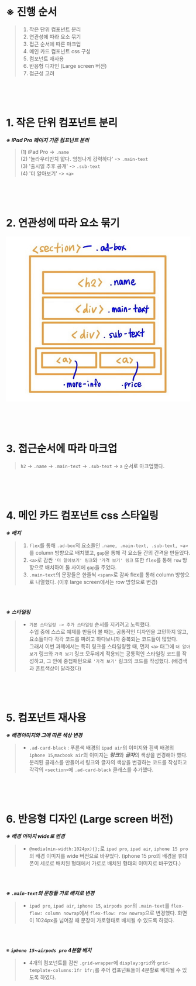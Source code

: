 # ※ 진행 순서
>1. 작은 단위 컴포넌트 분리
>2. 연관성에 따라 요소 묶기
>3. 접근 순서에 따른 마크업 
>4. 메인 카드 컴포넌트 css 구성
>5. 컴포넌트 재사용
>6. 반응형 디자인 (Large screen 버전)
>7. 접근성 고려
<br>

<br>
<br>

# 1. 작은 단위 컴포넌트 분리
***※ iPad Pro 페이지 기준 컴포넌트 분리<br>***

>(1) iPad Pro -> ```.name```     
(2) '놀라우리만치 얇다. 엄청나게 강력하다' -> ```.main-text```  
(3) '출시일 추후 공개' -> ```.sub-text```  
(4) '더 알아보기' -> ```<a>```  
<br>

<br>
<br>

# 2. 연관성에 따라 요소 묶기
![애플 컴포넌트 마크업](apple-markup_small.jpg)  
<br>

<br>
<br>

# 3. 접근순서에 따라 마크업
>```h2``` -> ```.name``` -> ```.main-text``` -> ```.sub-text``` -> ```a``` 순서로 마크업했다.  
<br>

<br>
<br>

# 4. 메인 카드 컴포넌트 css 스타일링
***※ 배치***
>1. ```flex```를 통해 ```.ad-box```의 요소들인 ```.name, .main-text, .sub-text, <a>```를 column 방향으로 배치했고, ```gap```을 통해 각 요소들 간의 간격을 만들었다. 
>2. ```<a>```로 감싼 ```'더 알아보기' 링크```와 ```'가격 보기' 링크``` 또한 ```flex```를 통해 ```row``` 방향으로 배치하여 둘 사이에 ```gap```을 주었다.
>3. ```.main-text```의 문장들은 한줄씩 ```<span>```로 감싸 flex를 통해 column 방향으로 나열했다. (이후 large screen에서는 row 방향으로 변경)

<br>
<br>

***※ 스타일링***
>-  ```기본 스타일링 -> 추가 스타일링``` 순서를 지키려고 노력했다.  
수업 중에 스스로 예제를 만들어 볼 때는, 공통적인 디자인을 고민하지 않고, 요소들마다 각각 코드를 짜려고 하다보니까 중복되는 코드들이 많았다.  
그래서 이번 과제에서는 특히 링크를 스타일링할 때, 먼저 ```<a>``` 태그에 ```더 알아보기``` 링크와 ```가격 보기``` 링크 모두에게 적용되는 공통적인 스타일링 코드를 작성하고, 그 안에 중첩패턴으로 ```'가격 보기'``` 링크의 코드를 작성했다. (배경색과 폰트색상이 달라졌다)  
<br>

<br>
<br>

# 5. 컴포넌트 재사용
***※ 배경이미지와 그에 따른 색상 변경***
> - ```.ad-card-black``` : 푸른색 배경의 ```ipad air```의 이미지와 흰색 배경의 ```iphone 15```,```macbook air```의 이미지는 ***링크***와 ***글자***의 색상을 변경해야 했다. 분리된 클래스를 만들어서 링크와 글자의 색상을 변경하는 코드를 작성하고  각각의 ```<section>```에 ```.ad-card-black``` 클래스를 추가했다.  
 <br>

<br>
<br>

# 6. 반응형 디자인 (Large screen 버전)
***※ 배경 이미지 wide로 변경***
>- ```@media(min-width:1024px){};```로 ```ipad pro```, ```ipad air```, ```iphone 15 pro```의 배경 이미지를 wide 버전으로 바꾸었다. (iphone 15 pro의 배경을 휴대폰이 세로로 배치된 형태에서 가로로 배치된 형태의 이미지로 바꾸었다.)  

<br>
<br>

***※ ```.main-text```의 문장들 가로 배치로 변경***
>- ```ipad pro```, ```ipad air```, ```iphone 15```, ```airpods por```의 ```.main-text```를 ```flex-flow: column nowrap```에서 ```flex-flow: row nowrap```으로 변경했다. 화면이 1024px을 넘어갈 때 문장이 가로형태로 배치될 수 있도록 하였다.

<br>
<br>

※ ***```iphone 15```~```airpods pro``` 4분할 배치***
>- 4개의 컴포넌트를 감싼 ```.grid-wrapper```에 ```display:grid```와 ```grid-template-columns:1fr 1fr;```를 주어 컴포넌트들이 4분할로 배치될 수 있도록 하였다. 









